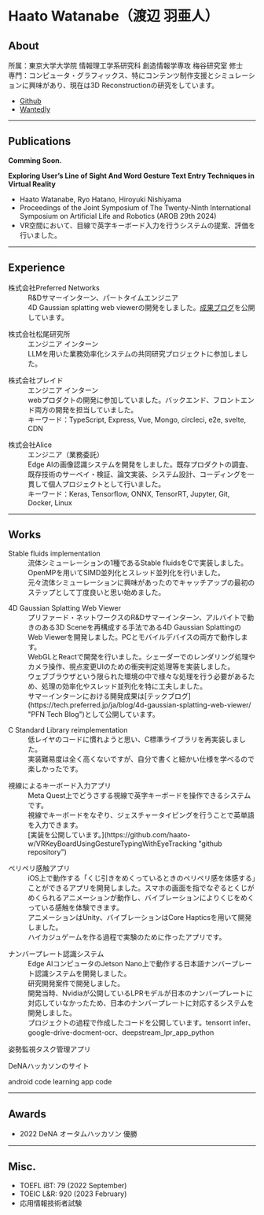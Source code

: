 # Haato Watanabe（渡辺 羽亜人）

## About
所属：東京大学大学院 情報理工学系研究科 創造情報学専攻 梅谷研究室 修士　<br>
専門：コンピュータ・グラフィックス、特にコンテンツ制作支援とシミュレーションに興味があり、現在は3D Reconstructionの研究をしています。

- [Github](https://github.com/haato-w "Haato Watanabe Github home")
- [Wantedly](https://www.wantedly.com/id/haato_watanabe "Haato Watanabe Wantedly home")

***

## Publications
<!-- <dl>
  <dt>Comming Soon.</dt>
</dl> -->

<!-- <dl>
  <dt>Comming Soon.</dt>
</dl> -->

**Comming Soon.**

**Exploring User’s Line of Sight And Word Gesture Text Entry Techniques in Virtual Reality**
- Haato Watanabe, Ryo Hatano, Hiroyuki Nishiyama<br>
- Proceedings of the Joint Symposium of The Twenty-Ninth International Symposium on Artificial Life and Robotics (AROB 29th 2024)<br>
- VR空間において、目線で英字キーボード入力を行うシステムの提案、評価を行いました。

***

## Experience
<dl>
  <dt>株式会社Preferred Networks</dt>
  <dd>R&Dサマーインターン、パートタイムエンジニア</dd>
  <dd>4D Gaussian splatting web viewerの開発をしました。<a href="https://tech.preferred.jp/ja/blog/4d-gaussian-splatting-web-viewer/" target="_blank">成果ブログ</a>を公開しています。</dd>
</dl>

<dl>
  <dt>株式会社松尾研究所</dt>
  <dd>エンジニア インターン</dd>
  <dd>LLMを用いた業務効率化システムの共同研究プロジェクトに参加しました。</dd>
</dl>

<dl>
  <dt>株式会社プレイド</dt>
  <dd>エンジニア インターン</dd>
  <dd>webプロダクトの開発に参加していました。バックエンド、フロントエンド両方の開発を担当していました。</dd>
  <dd>キーワード：TypeScript, Express, Vue, Mongo, circleci, e2e, svelte, CDN</dd>
</dl>

<dl>
  <dt>株式会社Alice</dt>
  <dd>エンジニア（業務委託）</dd>
  <dd>Edge AIの画像認識システムを開発をしました。既存プロダクトの調査、既存技術のサーベイ・検証、論文実装、システム設計、コーディングを一貫して個人プロジェクトとして行いました。</dd>
  <dd>キーワード：Keras, Tensorflow, ONNX, TensorRT, Jupyter, Git, Docker, Linux</dd>
</dl>

***

## Works
<!-- <dl>
  <dt>Codes made in current project</dt>
  <dd></dd>
  <dd></dd>
</dl> -->

<dl>
  <dt>Stable fluids implementation</dt>
  <dd>流体シミューレーションの1種であるStable fluidsをCで実装しました。OpenMPを用いてSIMD並列化とスレッド並列化を行いました。</dd>
  <dd>元々流体シミューレーションに興味があったのでキャッチアップの最初のステップとして丁度良いと思い始めました。</dd>
</dl>

<!-- <dl>
  <dt>3D Gabor Splatting</dt>
  <dd></dd>
  <dd></dd>
</dl> -->

<dl>
  <dt>4D Gaussian Splatting Web Viewer</dt>
  <dd>プリファード・ネットワークスのR&Dサマーインターン、アルバイトで動きのある3D Sceneを再構成する手法である4D Gaussian SplattingのWeb Viewerを開発しました。PCとモバイルデバイスの両方で動作します。</dd>
  <dd>WebGLとReactで開発を行いました。シェーダーでのレンダリング処理やカメラ操作、視点変更UIのための衝突判定処理等を実装しました。</dd>
  <dd>ウェブブラウザという限られた環境の中で様々な処理を行う必要があるため、処理の効率化やスレッド並列化を特に工夫しました。</dd>
  <dd>サマーインターンにおける開発成果は[テックブログ](https://tech.preferred.jp/ja/blog/4d-gaussian-splatting-web-viewer/ "PFN Tech Blog")として公開しています。</dd>
</dl>

<dl>
  <dt>C Standard Library reimplementation</dt>
  <dd>低レイヤのコードに慣れようと思い、C標準ライブラリを再実装しました。</dd>
  <dd>実装難易度は全く高くないですが、自分で書くと細かい仕様を学べるので楽しかったです。</dd>
</dl>

<dl>
  <dt>視線によるキーボード入力アプリ</dt>
  <dd>Meta Quest上でどうさする視線で英字キーボードを操作できるシステムです。</dd>
  <dd>視線でキーボードをなぞり、ジェスチャータイピングを行うことで英単語を入力できます。</dd>
  <dd>[実装を公開しています。](https://github.com/haato-w/VRKeyBoardUsingGestureTypingWithEyeTracking "github repository")</dd>
</dl>

<dl>
  <dt>ペリペリ感触アプリ</dt>
  <dd>iOS上で動作する「くじ引きをめくっているときのペリペリ感を体感する」ことができるアプリを開発しました。スマホの画面を指でなぞるとくじがめくられるアニメーションが動作し、バイブレーションによりくじをめくっている感触を体験できます。</dd>
  <dd>アニメーションはUnity、バイブレーションはCore Hapticsを用いて開発しました。</dd>
  <dd>ハイカジュゲームを作る過程で実験のために作ったアプリです。</dd>
</dl>

<dl>
  <dt>ナンバープレート認識システム</dt>
  <dd>Edge AIコンピュータのJetson Nano上で動作する日本語ナンバープレート認識システムを開発しました。</dd>
  <dd>研究開発案件で開発しました。</dd>
  <dd>開発当時、Nvidiaが公開しているLPRモデルが日本のナンバープレートに対応していなかったため、日本のナンバープレートに対応するシステムを開発しました。</dd>
  <dd></dd>
  <dd>プロジェクトの過程で作成したコードを公開しています。tensorrt infer、google-drive-docment-ocr、deepstream_lpr_app_python</dd>
</dl>

<dl>
  <dt>姿勢監視タスク管理アプリ</dt>
  <dd></dd>
</dl>

<dl>
  <dt>DeNAハッカソンのサイト</dt>
  <dd></dd>
</dl>

<dl>
  <dt>android code learning app code</dt>
  <dd></dd>
</dl>

***

## Awards
- 2022 DeNA オータムハッカソン 優勝

***

## Misc.
- TOEFL iBT: 79 (2022 September)
- TOEIC L&R: 920 (2023 February)
- 応用情報技術者試験
